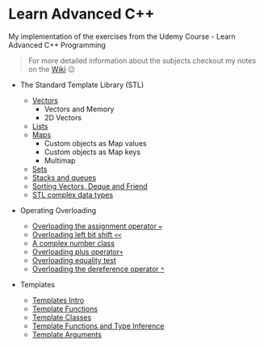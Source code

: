 # Learn Advanced C++
My implementation of the exercises from the Udemy Course - Learn Advanced C++ Programming

> For more detailed information about the subjects checkout my notes on the [Wiki](https://github.com/JoanaMota/LearnCPP/wiki) :wink:

- The Standard Template Library (STL)
    - [Vectors](https://github.com/JoanaMota/LearnCPP/wiki/Vectors)
      - Vectors and Memory
      - 2D Vectors
    - [Lists](https://github.com/JoanaMota/LearnCPP/wiki/Lists)
    - [Maps](https://github.com/JoanaMota/LearnCPP/wiki/Maps)
        - Custom objects as Map values
        - Custom objects as Map keys
        - Multimap
    - [Sets](https://github.com/JoanaMota/LearnCPP/wiki/Sets)
    - [Stacks and queues](https://github.com/JoanaMota/LearnCPP/wiki/Stacks-Queues)
    - [Sorting Vectors, Deque and Friend](https://github.com/JoanaMota/LearnCPP/wiki/Sorting-Vectors-Deque-Friend)
    - [STL complex data types](https://github.com/JoanaMota/LearnCPP/wiki/Complex-Data-Types)


- Operating Overloading
    - [Overloading the assignment operator `=`](https://github.com/JoanaMota/LearnCPP/wiki/Assignment-Operator-Overloading)
    - [Overloading left bit shift `<<`](https://github.com/JoanaMota/LearnCPP/wiki/Left-Bit-Shift-Overloading)
    - [A complex number class](https://github.com/JoanaMota/LearnCPP/wiki/Complex-Number-Class)
    - [Overloading plus operator`+`](https://github.com/JoanaMota/LearnCPP/wiki/Plus-Operator-Overloading)
    - [Overloading equality test](https://github.com/JoanaMota/LearnCPP/wiki/Equality-Test-Overloading)
    - [Overloading the dereference operator `*`](https://github.com/JoanaMota/LearnCPP/wiki/Dereference-Operator-Overloading)

- Templates
    - [Templates Intro](https://github.com/JoanaMota/LearnCPP/wiki/Templates)
    - [Template Functions](https://github.com/JoanaMota/LearnCPP/wiki/Template-Functions)
    - [Template Classes](https://github.com/JoanaMota/LearnCPP/wiki/Template-Classes)
    - [Template Functions and Type Inference](https://github.com/JoanaMota/LearnCPP/wiki/Template-Functions-and-Type-Inference)
    - [Template Arguments](https://github.com/JoanaMota/LearnCPP/wiki/Template-Arguments)